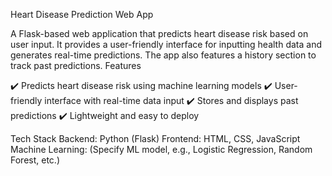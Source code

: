 Heart Disease Prediction Web App

A Flask-based web application that predicts heart disease risk based on user input. It provides a user-friendly interface for inputting health data and generates real-time predictions. The app also features a history section to track past predictions.
Features

✔️ Predicts heart disease risk using machine learning models
✔️ User-friendly interface with real-time data input
✔️ Stores and displays past predictions
✔️ Lightweight and easy to deploy

Tech Stack
    Backend: Python (Flask)
    Frontend: HTML, CSS, JavaScript
    Machine Learning: (Specify ML model, e.g., Logistic Regression, Random Forest, etc.)
